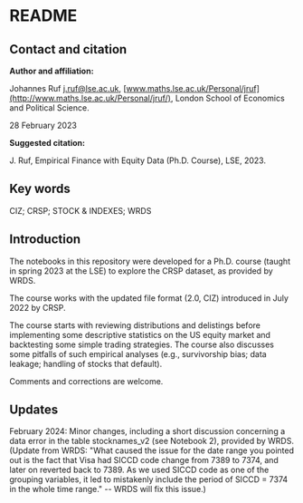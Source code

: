 # README	



## Contact and citation

**Author and affiliation:**

Johannes Ruf [j.ruf@lse.ac.uk](), [www.maths.lse.ac.uk/Personal/jruf](http://www.maths.lse.ac.uk/Personal/jruf/), London School of Economics and Political Science.


28 February 2023

**Suggested citation:**

   J. Ruf, Empirical Finance with Equity Data (Ph.D. Course), LSE, 2023.
   
   
## Key words
CIZ; CRSP; STOCK & INDEXES; WRDS

## Introduction

The notebooks in this repository were developed for a Ph.D. course (taught in spring 2023 at the LSE) to explore the CRSP dataset, as provided by WRDS.

The course works with the updated file format (2.0, CIZ) introduced in July 2022 by CRSP.

The course starts with reviewing distributions and delistings before implementing some descriptive statistics on the US equity market and backtesting some simple trading strategies. The course also discusses some pitfalls of such empirical analyses (e.g., survivorship bias; data leakage; handling of stocks that default).

Comments and corrections are welcome.


## Updates

February 2024: Minor changes, including a short discussion concerning a data error in the table stocknames_v2 (see Notebook 2), provided  by WRDS.
(Update from WRDS: "What caused the issue for the date range you pointed out is the fact that Visa had SICCD code change from 7389 to 7374, and later on reverted back to 7389. As we used SICCD code as one of the grouping variables, it led to mistakenly include the period of SICCD = 7374 in the whole time range." -- WRDS will fix this issue.)